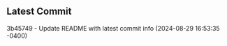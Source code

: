 
## Latest Commit
3b45749 - Update README with latest commit info (2024-08-29 16:53:35 -0400) <Yunxi-Zhou>
